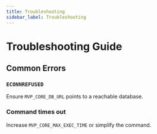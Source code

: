 ```yaml
---
title: Troubleshooting
sidebar_label: Troubleshooting
---
```


# Troubleshooting Guide

## Common Errors

### `ECONNREFUSED`
Ensure `MVP_CORE_DB_URL` points to a reachable database.

### Command times out
Increase `MVP_CORE_MAX_EXEC_TIME` or simplify the command.
